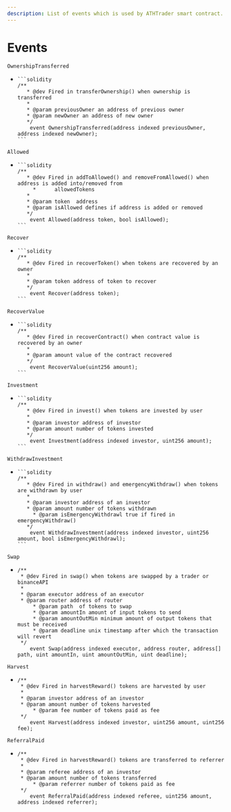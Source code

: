 ```yaml
---
description: List of events which is used by ATHTrader smart contract.
---
```


# Events

```
OwnershipTransferred
```

* ````solidity
  ```solidity
  /**
  	 * @dev Fired in transferOwnership() when ownership is transferred
  	 *
  	 * @param previousOwner an address of previous owner
  	 * @param newOwner an address of new owner
  	 */
      event OwnershipTransferred(address indexed previousOwner, address indexed newOwner);
  ```
  ````

```
Allowed
```

* ````solidity
  ```solidity
  /**
  	 * @dev Fired in addToAllowed() and removeFromAllowed() when address is added into/removed from
       *      allowedTokens
  	 *
  	 * @param token  address
  	 * @param isAllowed defines if address is added or removed
  	 */
      event Allowed(address token, bool isAllowed);
  ```
  ````

```
Recover
```

* ````solidity
  ```solidity
  /**
  	 * @dev Fired in recoverToken() when tokens are recovered by an owner
  	 *
  	 * @param token address of token to recover
  	 */
      event Recover(address token);
  ```
  ````

```
RecoverValue
```

* ````solidity
  ```solidity
  /**
  	 * @dev Fired in recoverContract() when contract value is recovered by an owner
  	 *
  	 * @param amount value of the contract recovered
  	 */
      event RecoverValue(uint256 amount);
  ```
  ````

```
Investment
```

* ````solidity
  ```solidity
  /**
  	 * @dev Fired in invest() when tokens are invested by user
  	 *
  	 * @param investor address of investor
  	 * @param amount number of tokens invested
  	 */
      event Investment(address indexed investor, uint256 amount);
  ```
  ````

```
WithdrawInvestment
```

* ````solidity
  ```solidity
  /**
  	 * @dev Fired in withdraw() and emergencyWithdraw() when tokens are withdrawn by user
  	 *
  	 * @param investor address of an investor
  	 * @param amount number of tokens withdrawn
       * @param isEmergencyWithdrawl true if fired in emergencyWithdraw()
  	 */
      event WithdrawInvestment(address indexed investor, uint256 amount, bool isEmergencyWithdrawl);
  ```
  ````

```
Swap
```

* ```solidity
  /**
   * @dev Fired in swap() when tokens are swapped by a trader or binanceAPI
   *
   * @param executor address of an executor
   * @param router address of router
       * @param path  of tokens to swap
       * @param amountIn amount of input tokens to send
       * @param amountOutMin minimum amount of output tokens that must be received
       * @param deadline unix timestamp after which the transaction will revert
   */
      event Swap(address indexed executor, address router, address[] path, uint amountIn, uint amountOutMin, uint deadline);
  ```

```solidity
Harvest
```

* ```solidity
  /**
   * @dev Fired in harvestReward() tokens are harvested by user
   *
   * @param investor address of an investor
   * @param amount number of tokens harvested
       * @param fee number of tokens paid as fee
   */
      event Harvest(address indexed investor, uint256 amount, uint256 fee);
  ```

```solidity
ReferralPaid
```

* ```solidity
  /**
   * @dev Fired in harvestReward() tokens are transferred to referrer
   *
   * @param referee address of an investor
   * @param amount number of tokens transferred
       * @param referrer number of tokens paid as fee
   */
      event ReferralPaid(address indexed referee, uint256 amount, address indexed referrer);
  ```



